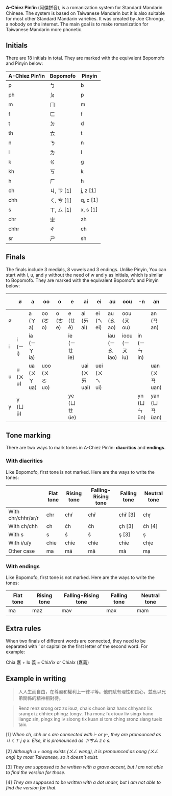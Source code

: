 **A-Chiez Pin’in** (阿傑拼音), is a romanization system for Standard Mandarin Chinese. The system is based on Taiwanese Mandarin but it is also suitable for most other Standard Mandarin varieties. It was created by Joe Chrongx, a nobody on the internet. The main goal is to make romanization for Taiwanese Mandarin more phonetic.

## Initials

There are 18 initials in total. They are marked with the equivalent Bopomofo and Pinyin below:

| A-Chiez Pin’in | Bopomofo | Pinyin |
| --- | --- | --- |
| p | ㄅ | b |
| ph | ㄆ | p |
| m | ㄇ | m |
| f | ㄈ | f |
| t | ㄉ | d |
| th | ㄊ | t |
| n | ㄋ | n |
| l | ㄌ | l |
| k | ㄍ | g |
| kh | ㄎ | k |
| h | ㄏ | h |
| ch | ㄐ, ㄗ [1] | j, z [1] |
| chh | ㄑ, ㄘ [1] | q, c [1] |
| s | ㄒ, ㄙ [1] | x, s [1] |
| chr | ㄓ | zh |
| chhr | ㄔ | ch |
| sr | ㄕ | sh |

## Finals

The finals include 3 medials, 8 vowels and 3 endings. Unlike Pinyin, You can start with i, u, and y without the need of w and y as initials, which is similar to Bopomofo. They are marked with the equivalent Bopomofo and Pinyin below:

|  | ø | a | oo | o | e | ai | ei | au | oou | -n | an | on | en | -ng | ang | oong | ong |
| --- | --- | --- | --- | --- | --- | --- | --- | --- | --- | --- | --- | --- | --- | --- | --- | --- | --- |
| ø |  | a (ㄚ a) | oo (ㄛ o) | o (ㄜ e) | e (ㄝ ê) | ai (ㄞ ai) | ei (ㄟ ei) | au (ㄠ ao) | oou (ㄡ ou) |  | an (ㄢ an) | en (ㄣ en) |  |  | ang (ㄤ ang) | oong (ㄨㄥ ong) | ong (ㄥ ong) |
| i | i (ㄧ i) | ia (ㄧㄚ ia) |  |  | ie (ㄧㄝ ie) |  |  | iau (ㄧㄠ iao) | ioou (ㄧㄡ iu) | in (ㄧㄣ in) |  |  | ien (ㄧㄢ ian) | ing (ㄧㄥ ing) | iang (ㄧㄤ iang) | iong (ㄩㄥ iong) |  |
| u | u (ㄨ u) | ua (ㄨㄚ ua) | uoo (ㄨㄛ uo) |  |  | uai (ㄨㄞ uai) | uei (ㄨㄟ ui) |  |  |  | uan (ㄨㄢ uan) | uen (ㄨㄣ uen) |  |  | uang (ㄨㄤ uang) | [2] |  |
| y | y (ㄩ ü) |  |  |  | ye (ㄩㄝ üe) |  |  |  |  | yn (ㄩㄣ ün) | yan (ㄩㄢ üan) |  |  |  |  |  |  |

## Tone marking

There are two ways to mark tones in A-Chiez Pin’in: **diacritics** and **endings**.

### With diacritics

Like Bopomofo, first tone is not marked. Here are the ways to write the tones:

|  | Flat tone | Rising tone | Falling-Rising tone | Falling tone | Neutral tone |
| --- | --- | --- | --- | --- | --- |
| With chr/chhr/sr/r | chr  | chŕ | chř | chȑ [3] | chṛ |
| WIth ch/chh | ch | ćh | čh | çh [3] | ċh [4] |
| With s | s | ś | š | ş [3]  | ṣ  |
| With i/u/y | chie | chíe | chǐe | chìe | chịe |
| Other case | ma | má | mǎ | mà | mạ |

### With endings

Like Bopomofo, first tone is not marked. Here are the ways to write the tones:

| Flat tone | Rising tone | Falling-Rising tone | Falling tone | Neutral tone |
| --- | --- | --- | --- | --- |
| ma | maz | mav | max | mam |

## Extra rules

When two finals of different words are connected, they need to be separated with ‘ or capitalize the first letter of the second word. For example:

Chia 嘉 + Ix 義 = Chia’ix or ChiaIx (嘉義)

## Example in writing

> 人人生而自由，在尊嚴和權利上一律平等。他們賦有理性和良心，並應以兄弟關係的精神相對待。

> Renz renz srong orz zx iouz, chaix chuon ianz hanx chhyanz lix srangx iz chhiex phingz tongv. Tha monz fux iouv liv singx hanx liangz sin, pingx ing iv sioong tix kuan si tom ching sronz siang tueix taix.






[1] *When ch, chh or s are connected with i- or y-, they are pronounced as ㄐㄑㄒ j q x. Else, it is pronounced as ㄗㄘㄙ z c s.*

[2] *Although u + oong exists (ㄨㄥ weng), it is pronounced as oong (ㄨㄥ ong) by most Taiwanese, so it doesn’t exist.*

[3] *They are supposed to be written with a grave accent, but I am not able to find the version for those.*

[4] *They are supposed to be written with a dot under, but I am not able to find the version for that.*
